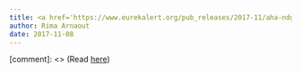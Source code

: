 ```yaml
---
title: <a href='https://www.eurekalert.org/pub_releases/2017-11/aha-ndg110817.php'>New data grants awarded to clinical and population researchers, computer engineers and computational biologists</a>
author: Rima Arnaout
date: 2017-11-08
---
```


[comment]: <> (Read [here](https://www.eurekalert.org/pub_releases/2017-11/aha-ndg110817.php))

